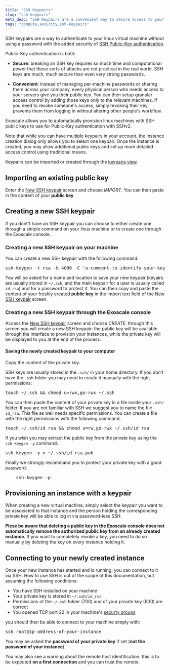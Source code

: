 ```yaml
---
title: "SSH Keypairs"
slug: "ssh-keypairs"
meta_desc: "SSH Keypairs are a convenient way to secure access to your Instances instead of using passwords. Learn how to use a keypair with your Exoscale Instances"
tags: "compute,security,ssh-keypairs"
---
```


SSH keypairs are a way to authenticate to your linux virtual machine without using a password with the added security of [SSH Public-Key authentication](https://en.wikipedia.org/wiki/Public-key_cryptography).

Public-Key authentication is both:

* **Secure**: breaking an SSH key requires so much time and computational power that these sorts of attacks are not practical in the real world. SSH keys are much, much secure than even very strong passwords.

* **Convenient**: instead of managing per-machine passwords or sharing them across your company, every physical person who needs access to your servers give you their public key. You can then setup granular access control by adding those keys only to the relevant machines. If you need to revoke someone's access, simply revoking their key prevents them from logging in without altering other people's workflow.

Exoscale allows you to automatically provision linux machines with SSH public keys to use for Public-Key authentication with SSHv2.

Note that while you can have multiple keypairs in your account, the instance creation dialog only allows you to select one keypair. Once the instance is created, you may allow additional public keys and set up more detailed access control using traditional means.

Keypairs can be imported or created through the [keypairs view](https://portal.exoscale.ch/compute/keypairs).


## Importing an existing public key

Enter the [New SSH keypair](https://portal.exoscale.ch/compute/keypairs/add) screen and choose *IMPORT*. You can then paste in the content of your **public key**.

## Creating a new SSH keypair

If you dont't have an SSH keypair you can choose to either create one through a simple command on your linux machine or to create one through the Exoscale console.

### Creating a new SSH keypair on your machine
You can create a new SSH keypair with the following command:

<pre>
ssh-keygen -t rsa -b 4096 -C 'a-comment-to-identify-your-key'
</pre>

You will be asked for a name and location to save your new keypair (keyairs are usually stored in `~/.ssh`, and the main keypair for a user is usually called `id_rsa`) and for a password to protect it. You can then copy and paste the content of your freshly created **public key** in the import text field of the [New SSH keypair](https://portal.exoscale.ch/compute/keypairs/add) screen.

### Creating a new SSH keypair through the Exoscale console

Access the [New SSH keypair](https://portal.exoscale.ch/compute/keypairs/add) screen and choose *CREATE*. through this screen you will create a new SSH keypair: the public key will be available through the interface to provision your instances, while the private key will be displayed to you at the end of the process.

#### Saving the newly created keypair to your computer
Copy the content of the private key.

SSH keys are usually stored in the `.ssh/` in your home directory. If you don't have the `.ssh` folder you may need to create it manually with the right permissions:

<pre>
touch ~/.ssh && chmod u=rwx,go-rwx ~/.ssh
</pre>

You can then paste the content of your private key in a file inside your `.ssh/` folder. If you are not familiar with SSH we suggest you to name the file `id_rsa`. This file as well needs specific permissions. You can create a file with the right permissions with the following command: 

<pre>
touch ~/.ssh/id_rsa && chmod u=rw,go-rwx ~/.ssh/id_rsa
</pre>

If you wish you may extract the public key from the private key using the `ssh-keygen -y` command:

<pre>
ssh-keygen -y > ~/.ssh/id_rsa.pub
</pre>

Finally we strongly recommand you to protect your private key with a good password:

<pre>
	ssh-keygen -p
</pre>

## Provisioning an instance with a keypair

When creating a new virtual machine, simply select the keypair you want to be associated to that instance and the person holding the corresponding private key will be able to log in via password-less SSH.

**Plese be aware that deleting a public key in the Exoscale console does not automatically remove the authorized public key from an already created instance.** If you want to completely revoke a key, you need to do so manually by deleting the key on every instance holding it.

## Connecting to your newly created instance

Once your new instance has started and is running, you can connect to it via SSH. How to use SSH is out of the scope of this documentation, but assuming the following conditions:
	
* You have SSH installed on your machine
* Your private key is stored in `~/.ssh/id_rsa`
* Permissions of the `~/.ssh` folder (700) and of your private key (600) are correct
* You opened TCP port 22 in your machine's [securty groups](https://community.exoscale.ch/tutorial/introduction-to-security-groups/)

you should then be able to connect to your machine simply with:

<pre>
ssh root@ip-address-of-your-instance
</pre>

You may be asked the **password of your private key** if set (**not the password of your instance**).

You may also see a warning about the remote host identification: this is to be expected **on a first connection** and you can trust the remote.
